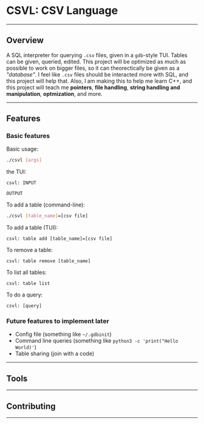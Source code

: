 # CSVL: CSV Language

---

## Overview

A SQL interpreter for querying `.csv` files, given in a `gdb`-style TUI. Tables can be given, queried, edited. 
This project will be optimized as much as possible to work on bigger files, so it can theorectically be given as a *"database"*.
I feel like `.csv` files should be interacted more with SQL, and this project will help that. Also, I am making this to help
me learn C++, and this project will teach me **pointers**, **file handling**, **string handling and manipulation**, **optmization**, and more.

---

## Features

### Basic features

Basic usage:

```bash
./csvl [args]
```

the TUI:

```
csvl: INPUT

OUTPUT
```

To add a table (command-line):

```bash
./csvl [table_name]=[csv file]
```

To add a table (TUI):

```
csvl: table add [table_name]=[csv file]
```

To remove a table:

```
csvl: table remove [table_name]
```

To list all tables:

```
csvl: table list
```

To do a query:

```
csvl: [query]
```

### Future features to implement later

* Config file (something like `~/.gdbinit`)
* Command line queries (something like `python3 -c 'print("Hello World)'`)
* Table sharing (join with a code)

---

## Tools

---

## Contributing

---
